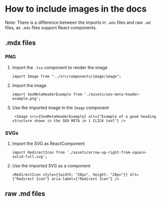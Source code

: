 # How to include images in the docs

Note: There is a difference between the imports in `.mdx` files and raw `.md` files, as `.mdx` files support React components. 

## .mdx files
### PNG
1. Import the `.tsx` component to render the image
   ```
   import Image from "../src/components/image/image";
   ```
2. Import the image
   ```
   import SeoMetaHeaderExample from './assets/seo-meta-header-example.png';
   ```
3. Use the imported image in the `Image` component
   ```
    <Image src={SeoMetaHeaderExample} alt={"Example of a good heading structure shown in the SEO META in 1 CLICK tool"} />
    ```
   
### SVGs
1. Import the SVG as ReactComponent
   ```
   import RedirectIcon from './assets/arrow-up-right-from-square-solid-full.svg';
   ```
2. Use the imported SVG as a component
   ```
   <RedirectIcon style={{width: "20px", height: "20px"}} alt={"Redirect Icon"} aria-label={"Redirect Icon"} />
   ```


## raw .md files
